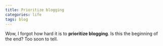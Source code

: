 ```yaml
---
title: Prioritize blogging
categories: life
tags: blog
---
```


Wow, I forgot how hard it is to **prioritize blogging**. Is this the beginning of the end? Too soon to tell.
